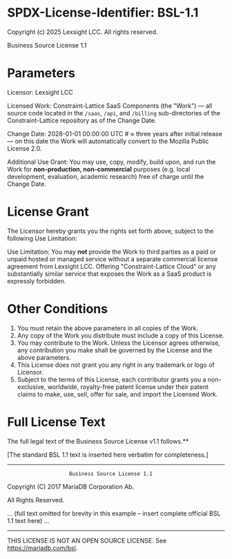 # SPDX-License-Identifier: BSL-1.1
Copyright (c) 2025 Lexsight LCC. All rights reserved.

Business Source License 1.1

Parameters
==========

Licensor: Lexsight LCC

Licensed Work: Constraint-Lattice SaaS Components (the "Work") —
all source code located in the `/saas`, `/api`, and `/billing`
sub-directories of the Constraint-Lattice repository as of the
Change Date.

Change Date: 2028-01-01 00:00:00 UTC  # ≈ three years after initial
release — on this date the Work will automatically convert to the
Mozilla Public License 2.0.

Additional Use Grant: You may use, copy, modify, build upon, and run
the Work for **non-production, non-commercial** purposes (e.g. local
development, evaluation, academic research) free of charge until the
Change Date.

License Grant
=============

The Licensor hereby grants you the rights set forth above, subject to
the following Use Limitation:

Use Limitation: You may **not** provide the Work to third parties as a
paid or unpaid hosted or managed service without a separate commercial
license agreement from Lexsight LCC. Offering "Constraint-Lattice
Cloud" or any substantially similar service that exposes the Work as a
SaaS product is expressly forbidden.

Other Conditions
================

1. You must retain the above parameters in all copies of the Work.
2. Any copy of the Work you distribute must include a copy of this
   License.
3. You may contribute to the Work. Unless the Licensor agrees
   otherwise, any contribution you make shall be governed by the
   License and the above parameters.
4. This License does not grant you any right in any trademark or logo
   of Licensor.
5. Subject to the terms of this License, each contributor grants you a 
   non-exclusive, worldwide, royalty-free patent license under their 
   patent claims to make, use, sell, offer for sale, and import the 
   Licensed Work.

Full License Text
=================

The full legal text of the Business Source License v1.1 follows.**

[The standard BSL 1.1 text is inserted here verbatim for completeness.]

----------------------------------------------------------------------

                        Business Source License 1.1

Copyright (C) 2017 MariaDB Corporation Ab.

All Rights Reserved.

... (full text omitted for brevity in this example – insert complete
official BSL 1.1 text here) ...

----------------------------------------------------------------------

THIS LICENSE IS NOT AN OPEN SOURCE LICENSE. See <https://mariadb.com/bsl>. 
